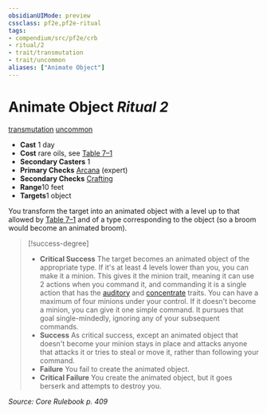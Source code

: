 ```yaml
---
obsidianUIMode: preview
cssclass: pf2e,pf2e-ritual
tags:
- compendium/src/pf2e/crb
- ritual/2
- trait/transmutation
- trait/uncommon
aliases: ["Animate Object"]
---
```

# Animate Object *Ritual 2*  
[transmutation](../../../rules/traits/transmutation.md)  [uncommon](../../../rules/traits/uncommon.md)  

- **Cast** 1 day
- **Cost** rare oils, see [Table 7–1](../../../rules/tables/creature-creation-rituals.md)
- **Secondary Casters** 1
- **Primary Checks** [Arcana](../../skills.md#Arcana) (expert)
- **Secondary Checks** [Crafting](../../skills.md#Crafting)
- **Range**10 feet
- **Targets**1 object

You transform the target into an animated object with a level up to that allowed by [Table 7–1](../../../rules/tables/creature-creation-rituals.md) and of a type corresponding to the object (so a broom would become an animated broom).

> [!success-degree] 
> - **Critical Success** The target becomes an animated object of the appropriate type. If it's at least 4 levels lower than you, you can make it a minion. This gives it the minion trait, meaning it can use 2 actions when you command it, and commanding it is a single action that has the [auditory](../../../rules/traits/auditory.md) and [concentrate](../../../rules/traits/concentrate.md) traits. You can have a maximum of four minions under your control. If it doesn't become a minion, you can give it one simple command. It pursues that goal single-mindedly, ignoring any of your subsequent commands.
> - **Success** As critical success, except an animated object that doesn't become your minion stays in place and attacks anyone that attacks it or tries to steal or move it, rather than following your command.
> - **Failure** You fail to create the animated object.
> - **Critical Failure** You create the animated object, but it goes berserk and attempts to destroy you.

*Source: Core Rulebook p. 409*